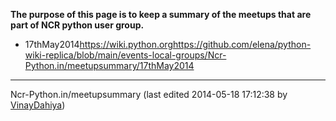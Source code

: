 **The purpose of this page is to keep a summary of the meetups that are part of NCR python user group.** 

* 17thMay2014<https://wiki.python.orghttps://github.com/elena/python-wiki-replica/blob/main/events-local-groups/Ncr-Python.in/meetupsummary/17thMay2014>

---

Ncr-Python.in/meetupsummary (last edited 2014-05-18 17:12:38 by [VinayDahiya](/moin/VinayDahiya "pygoku @ 180.215.191.60[180.215.191.60]"))
